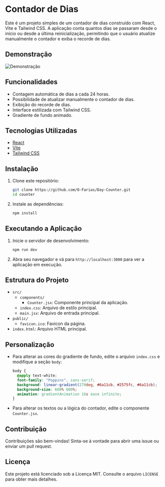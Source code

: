 # Contador de Dias

Este é um projeto simples de um contador de dias construído com React, Vite e Tailwind CSS. A aplicação conta quantos dias se passaram desde o início ou desde a última reinicialização, permitindo que o usuário atualize manualmente o contador e exiba o recorde de dias.

## Demonstração

![Demonstração](https://prnt.sc/dRSZyJVaC5W-)

## Funcionalidades

- Contagem automática de dias a cada 24 horas.
- Possibilidade de atualizar manualmente o contador de dias.
- Exibição do recorde de dias.
- Interface estilizada com Tailwind CSS.
- Gradiente de fundo animado.

## Tecnologias Utilizadas

- [React](https://reactjs.org/)
- [Vite](https://vitejs.dev/)
- [Tailwind CSS](https://tailwindcss.com/)

## Instalação

1. Clone este repositório:

   ```sh
   git clone https://github.com/O-Farias/Day-Counter.git
   cd counter
   ```

2. Instale as dependências:
   ```sh
   npm install
   ```

## Executando a Aplicação

1. Inicie o servidor de desenvolvimento:

   ```sh
   npm run dev
   ```

2. Abra seu navegador e vá para `http://localhost:3000` para ver a aplicação em execução.

## Estrutura do Projeto

- `src/`
  - `components/`
    - `Counter.jsx`: Componente principal da aplicação.
  - `index.css`: Arquivo de estilo principal.
  - `main.jsx`: Arquivo de entrada principal.
- `public/`
  - `favicon.ico`: Favicon da página.
- `index.html`: Arquivo HTML principal.

## Personalização

- Para alterar as cores do gradiente de fundo, edite o arquivo `index.css` e modifique a seção `body`:

  ```css
  body {
    @apply text-white;
    font-family: "Poppins", sans-serif;
    background: linear-gradient(270deg, #6a11cb, #2575fc, #6a11cb);
    background-size: 600% 600%;
    animation: gradientAnimation 16s ease infinite;
  }
  ```

- Para alterar os textos ou a lógica do contador, edite o componente `Counter.jsx`.

## Contribuição

Contribuições são bem-vindas! Sinta-se à vontade para abrir uma issue ou enviar um pull request.

## Licença

Este projeto está licenciado sob a Licença MIT. Consulte o arquivo `LICENSE` para obter mais detalhes.
